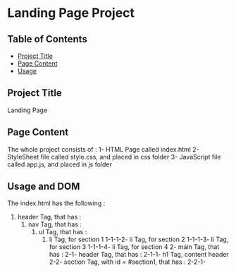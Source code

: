 # Landing Page Project

## Table of Contents

* [Project Title](#projectTitle)
* [Page Content](#pageContent)
* [Usage](#usage)

## Project Title
Landing Page

## Page Content
The whole project consists of :
1- HTML Page called index.html
2- StyleSheet file called style.css, and placed in css folder
3- JavaScript file called app.js, and placed in js folder

## Usage and DOM
The index.html has the following :
1. header Tag, that has : 
	1. nav Tag,  that has :
		1. ul Tag, that has : 
			1. li Tag, for section 1
			1-1-1-2- li Tag, for section 2
			1-1-1-3- li Tag, for section 3
			1-1-1-4- li Tag, for section 4
2- main Tag, that has :
	2-1- header Tag, that has :
		2-1-1- h1 Tag, content header
	2-2- section Tag, with id = #section1, that has :
		2-2-1- 